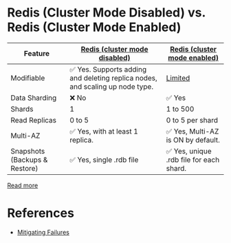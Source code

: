 # Redis (Cluster Mode Disabled) vs. Redis (Cluster Mode Enabled)

| Feature                       | [Redis (cluster mode disabled)](../../../3_DatabaseServices/8_InMemory-Databases/Redis/RedisLeaderFollowReplication.md) | [Redis (cluster mode enabled)](../../../3_DatabaseServices/8_InMemory-Databases/Redis/RedisCluster.md) |
|-------------------------------|-------------------------------------------------------------------------------------------------------------------------------------------|---------------------------------------------------------------------------------------------------------------------------|
| Modifiable                    | :white_check_mark: Yes. Supports adding and deleting replica nodes, and scaling up node type.                                             | [Limited](https://docs.aws.amazon.com/AmazonElastiCache/latest/red-ug/scaling-redis-cluster-mode-enabled.html)            |
| Data Sharding                 | :x: No                                                                                                                                    | :white_check_mark: Yes                                                                                                    |
| Shards                        | 1                                                                                                                                         | 1 to 500                                                                                                                  |
| Read Replicas                 | 0 to 5                                                                                                                                    | 0 to 5 per shard                                                                                                          |
| Multi-AZ                      | :white_check_mark: Yes, with at least 1 replica.                                                                                          | :white_check_mark: Yes, Multi-AZ is ON by default.                                                                        |
| Snapshots (Backups & Restore) | :white_check_mark: Yes, single .rdb file                                                                                                  | :white_check_mark: Yes, unique .rdb file for each shard.                                                                  |

[Read more](https://docs.aws.amazon.com/AmazonElastiCache/latest/red-ug/Replication.Redis-RedisCluster.html)

# References
- [Mitigating Failures](https://docs.aws.amazon.com/AmazonElastiCache/latest/red-ug/FaultTolerance.html)